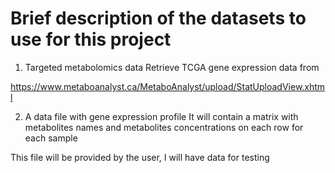 # Brief description of the datasets to use for this project

1. Targeted metabolomics data
Retrieve TCGA gene expression data from 

https://www.metaboanalyst.ca/MetaboAnalyst/upload/StatUploadView.xhtml


2. A data file with gene expression profile
It will contain a matrix with metabolites names and metabolites concentrations on each row for each sample

This file will be provided by the user, I will have data for testing
